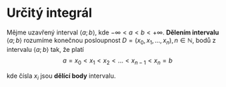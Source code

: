 # Určitý integrál

Mějme uzavřený interval $\langle a;b \rangle$, kde $-\infty<a<b<+\infty$. **Dělením intervalu** $\langle a;b \rangle$ rozumíme konečnou posloupnost $D = (x_{0}, x_{1}, \dots, x_{n}), n \in \mathbb{N}$, bodů z intervalu $\langle a;b \rangle$ tak, že platí
$$
a = x_{0} < x_{1} < x_{2} < \dots < x_{n-1} < x_{n} = b
$$

kde čísla $x_i$ jsou **dělící body** intervalu. 